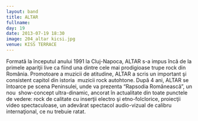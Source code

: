 ```yaml
---
layout: band
title: ALTAR
fullname: 
day: 19
date: 2013-07-19 18:30
image: 204_altar kicsi.jpg
venue: KISS TERRACE
---
```


Formată la începutul anului 1991 la Cluj-Napoca, ALTAR s-a impus încă de la primele apariţii live ca fiind una dintre cele mai prodigioase trupe rock din România. Promotoare a muzicii de atitudine, ALTAR a scris un important şi consistent capitol din istoria  muzicii rock autohtone. După 4 ani, ALTAR se întoarce pe scena Peninsulei, unde va prezenta “Rapsodia Românească”, un nou  show-concept ultra-dinamic, ancorat în actualitate din toate punctele de vedere: rock de calitate cu inserţii electro şi etno-folclorice, proiecţii video spectaculoase, un adevărat spectacol audio-vizual de calibru internaţional, ce nu trebuie ratat.
